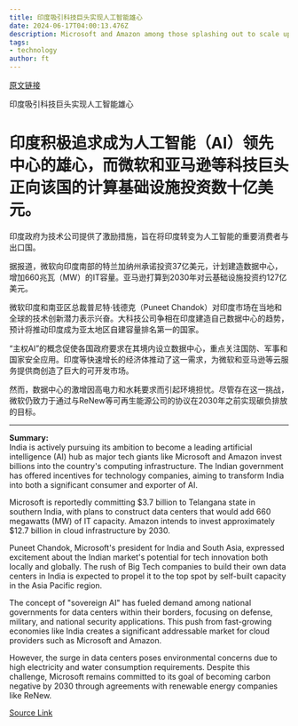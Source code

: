 ```yaml
---
title: 印度吸引科技巨头实现人工智能雄心
date: 2024-06-17T04:00:13.476Z
description: Microsoft and Amazon among those splashing out to scale up infrastructure in world’s most populous country
tags: 
- technology
author: ft
---
```


[原文链接](https://ft.com/content/414e912f-c50c-4bc8-b3a2-b9ac36c34ebb)

印度吸引科技巨头实现人工智能雄心

# 印度积极追求成为人工智能（AI）领先中心的雄心，而微软和亚马逊等科技巨头正向该国的计算基础设施投资数十亿美元。

印度政府为技术公司提供了激励措施，旨在将印度转变为人工智能的重要消费者与出口国。

据报道，微软向印度南部的特兰加纳州承诺投资37亿美元，计划建造数据中心，增加660兆瓦（MW）的IT容量。亚马逊打算到2030年对云基础设施投资约127亿美元。

微软印度和南亚区总裁普尼特·钱德克（Puneet Chandok）对印度市场在当地和全球的技术创新潜力表示兴奋。大科技公司争相在印度建造自己数据中心的趋势，预计将推动印度成为亚太地区自建容量排名第一的国家。

“主权AI”的概念促使各国政府要求在其境内设立数据中心，重点关注国防、军事和国家安全应用。印度等快速增长的经济体推动了这一需求，为微软和亚马逊等云服务提供商创造了巨大的可开发市场。

然而，数据中心的激增因高电力和水耗要求而引起环境担忧。尽管存在这一挑战，微软仍致力于通过与ReNew等可再生能源公司的协议在2030年之前实现碳负排放的目标。

---

 **Summary:**  
India is actively pursuing its ambition to become a leading artificial intelligence (AI) hub as major tech giants like Microsoft and Amazon invest billions into the country's computing infrastructure. The Indian government has offered incentives for technology companies, aiming to transform India into both a significant consumer and exporter of AI.

Microsoft is reportedly committing $3.7 billion to Telangana state in southern India, with plans to construct data centers that would add 660 megawatts (MW) of IT capacity. Amazon intends to invest approximately $12.7 billion in cloud infrastructure by 2030.

Puneet Chandok, Microsoft's president for India and South Asia, expressed excitement about the Indian market's potential for tech innovation both locally and globally. The rush of Big Tech companies to build their own data centers in India is expected to propel it to the top spot by self-built capacity in the Asia Pacific region.

The concept of "sovereign AI" has fueled demand among national governments for data centers within their borders, focusing on defense, military, and national security applications. This push from fast-growing economies like India creates a significant addressable market for cloud providers such as Microsoft and Amazon.

However, the surge in data centers poses environmental concerns due to high electricity and water consumption requirements. Despite this challenge, Microsoft remains committed to its goal of becoming carbon negative by 2030 through agreements with renewable energy companies like ReNew.

[Source Link](https://ft.com/content/414e912f-c50c-4bc8-b3a2-b9ac36c34ebb)


